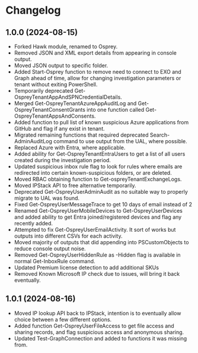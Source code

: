 ﻿# Changelog
## 1.0.0 (2024-08-15)
- Forked Hawk module, renamed to Osprey.
- Removed JSON and XML export details from appearing in console output.
- Moved JSON output to specific folder.
- Added Start-Osprey function to remove need to connect to EXO and Graph ahead of time, allow for changing investigation parameters or tenant without exiting PowerShell.
- Temporarily deprecated Get-OspreyTenantAppAndSPNCredentialDetails.
- Merged Get-OspreyTenantAzureAppAuditLog and Get-OspreyTenantConsentGrants into one function called Get-OspreyTenantAppsAndConsents.
- Added function to pull list of known suspicious Azure applications from GitHub and flag if any exist in tenant.
- Migrated remaining functions that required deprecated Search-AdminAuditLog command to use output from the UAL, where possible.
- Replaced Azure with Entra, where applicable.
- Added ability for Get-OspreyTenantEntraUsers to get a list of all users created during the investigation period.
- Updated suspicious inbox rule flag to look for rules where emails are redirected into certain known-suspicious folders, or are deleted.
- Moved RBAC obtaining function to Get-ospreyTenantExchangeLogs.
- Moved IPStack API to free alternative temporarily.
- Deprecated Get-OspreyUserAdminAudit as no suitable way to properly migrate to UAL was found.
- Fixed Get-OspreyUserMessageTrace to get 10 days of email instead of 2
- Renamed Get-OspreyUserMobileDevices to Get-OspreyUserDevices and added ability to get Entra joined/registered devices and flag any recently added.
- Attempted to fix Get-OspreyUserEmailActivity. It sort of works but outputs into different CSVs for each activity.
- Moved majority of outputs that did appending into PSCustomObjects to reduce console output noise.
- Removed Get-OspreyUserHiddenRule as -Hidden flag is available in normal Get-InboxRule command.
- Updated Premium license detection to add additional SKUs
- Removed Known Microsoft IP check due to issues, will bring it back eventually.

## 1.0.1 (2024-08-16)
- Moved IP lookup API back to IPStack, intention is to eventually allow choice between a few different options.
- Added function Get-OspreyUserFileAccess to get file access and sharing records, and flag suspicious access and anonymous sharing.
- Updated Test-GraphConnection and added to functions it was missing from.